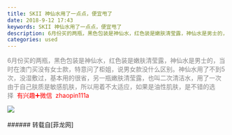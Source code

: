 ```yaml
---
title: SKII 神仙水用了一点点，便宜甩了
date: 2018-9-12 17:43
keywords: SKII 神仙水用了一点点，便宜甩了
description: 6月份买的两瓶，黑色包装是神仙水，红色装是嫩肤清莹露，神仙水是男士的，当时在澳门买没有女士款，特意问了柜姐，说男女款没什么区别。神仙水用了不到5次，没湿敷过，基本用的很省，另一瓶嫩肤清莹露，也叫二次清洁水，用了一次  由于自己肤质是敏感肌肤，所以用着不太适应，如果是油性肌肤，是不错的选择  有兴趣➕微信  zhaopin111a
categories: used
---
```

<td class="t_f" id="postmessage_1780060">

<font color="#878787">6月份买的两瓶，黑色包装是神仙水，红色装是嫩肤清莹露，神仙水是男士的，当时在澳门买没有女士款，特意问了柜姐，说男女款没什么区别。神仙水用了不到5次，没湿敷过，基本用的很省，另一瓶嫩肤清莹露，也叫二次清洁水，用了一次  </font><br/>
<font color="#878787">由于自己肤质是敏感肌肤，所以用着不太适应，如果是油性肌肤，是不错的选择  </font><font color="#ff0000">有兴趣➕</font><font color="#ff00">微信  zhaopin111a</font><font color="#ff0000"><br/>
</font>

<img aid="942239" data-cf-modified-fb0913a1dc3339ccd516e757-="" file="data/attachment/forum/201809/12/174318efczkxz10snzzcsy.jpg.thumb.jpg" id="aimg_942239" inpost="1" onclick="" onmouseover="" src="http://www.flw.ph/data/attachment/forum/201809/12/174318efczkxz10snzzcsy.jpg" style="cursor:pointer" zoomfile="data/attachment/forum/201809/12/174318efczkxz10snzzcsy.jpg"/>


<br/>
<br/>
</td>
###### 转载自[菲龙网]